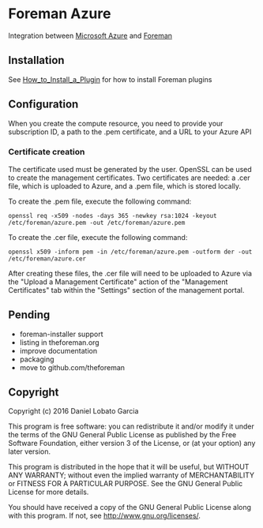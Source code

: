 # Foreman Azure

Integration between [Microsoft Azure](http://azure.com/) and [Foreman](http://theforeman.org/)

## Installation

See [How_to_Install_a_Plugin](http://projects.theforeman.org/projects/foreman/wiki/How_to_Install_a_Plugin)
for how to install Foreman plugins

## Configuration

When you create the compute resource, you need to provide your subscription ID, a path to the .pem certificate, and a URL to your Azure API

### Certificate creation

The certificate used must be generated by the user. OpenSSL can be used to create the management certificates. Two certificates are needed: a .cer file, which is uploaded to Azure, and a .pem file, which is stored locally.

To create the .pem file, execute the following command:

    openssl req -x509 -nodes -days 365 -newkey rsa:1024 -keyout /etc/foreman/azure.pem -out /etc/foreman/azure.pem

To create the .cer file, execute the following command:

    openssl x509 -inform pem -in /etc/foreman/azure.pem -outform der -out /etc/foreman/azure.cer

After creating these files, the .cer file will need to be uploaded to Azure via the "Upload a Management Certificate" action of the "Management Certificates" tab within the "Settings" section of the management portal.

## Pending

* foreman-installer support
* listing in theforeman.org
* improve documentation
* packaging
* move to github.com/theforeman

## Copyright

Copyright (c) 2016 Daniel Lobato Garcia

This program is free software: you can redistribute it and/or modify
it under the terms of the GNU General Public License as published by
the Free Software Foundation, either version 3 of the License, or
(at your option) any later version.

This program is distributed in the hope that it will be useful,
but WITHOUT ANY WARRANTY; without even the implied warranty of
MERCHANTABILITY or FITNESS FOR A PARTICULAR PURPOSE.  See the
GNU General Public License for more details.

You should have received a copy of the GNU General Public License
along with this program.  If not, see <http://www.gnu.org/licenses/>.

